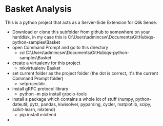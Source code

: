 # Basket Analysis

This is a python project that acts as a Server-Side Extension for Qlik Sense.

 * Download or clone this subfolder from github to somewhere on your harddisk, in my case this is C:\Users\admincsw\Documents\GitHub\qs-python-samples\Basket
 * open Command Prompt and go to this directory 
    - cd C:\Users\admincsw\Documents\GitHub\qs-python-samples\Basket
 * create a virtualenv for this project
    - mkvirtualenv Basket
 * set current folder as the project folder (the dot is correct, it's the current Command Prompt folder)
    - setprojectdir .
 * install gRPC protocol library
    - python -m pip install grpcio-tools
 * install a package which contains a whole lot of stuff (numpy, python-dateutil, pytz, pandas, kiwisolver, pyparsing, cycler, matplotlib, scipy, scikit-learn, mlxtend)
    - pip install mlxtend
 * 
    
